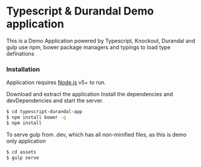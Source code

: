 # Typescript & Durandal Demo application

This is a Demo Application powered by Typescript, Knockout, Durandal and gulp
use npm, bower package managers and typings to load type definations

### Installation
Application requires [Node.js](https://nodejs.org/) v5+ to run.

Download and extract the application 
Install the dependencies and devDependencies and start the server.
```sh
$ cd typescript-durandal-app
$ npm install bower -g
$ npm install 
```
To serve gulp from .dev, which has all non-minified files, as this is demo only application
``` sh
$ cd assets
$ gulp serve
```